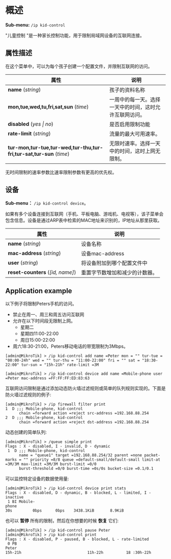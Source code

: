# 概述

**Sub-menu:** `/ip kid-control`

"儿童控制 "是一种家长控制功能，用于限制局域网设备的互联网连接。

## 属性描述

在这个菜单中，可以为每个孩子创建一个配置文件，并限制互联网的访问。

| 属性                                                                 | 说明                                                   |
| -------------------------------------------------------------------- | ------------------------------------------------------ |
| **name** (_string_)                                                  | 孩子的资料名称                                         |
| **mon,tue,wed,tu,fri,sat,sun** (_time_)                              | 一周中的每一天。选择一天中的时间，这时允许互联网访问。 |
| **disabled** (_yes \| no_)                                           | 是否启用限制功能                                       |
| **rate-limit** (_string_)                                            | 流量的最大可用速率。                                   |
| **tur-mon,tur-tue,tur-wed,tur-thu,tur-fri,tur-sat,tur-sun** (_time_) | 无限时速率。选择一天中的时间，这时上网无限制。         |

无时间限制的速率参数比速率限制参数有更高的优先权。

## 设备

**Sub-menu：** `/ip kid-control device`。

如果有多个设备连接到互联网（手机、平板电脑、游戏机、电视等），该子菜单会包含信息。设备是通过ARP表中检索的MAC地址来识别的，IP地址从那里获取。

| 属性                              | 说明                           |
| --------------------------------- | ------------------------------ |
| **name** (_string_)               | 设备名称                       |
| **mac-address** (_string_)        | 设备mac-address                |
| **user** (_string_)               | 将设备附加到哪个配置文件中     |
| **reset-counters** (_[id, name]_) | 重置字节数增加和减少的计数器。 |

## Application example

以下例子将限制Peters手机的访问。

- 禁止在周一、周三和周五访问互联网
- 允许在以下时间段无限制上网。
  - 星期二
  - 星期四11:00-22:00
  - 周日15:00-22:00
- 周六18:30-21:00，Peters移动电话的带宽限制为3Mbps。

`[admin@MikroTik] > /ip kid-control add name =Peter mon = "" tur-tue = "00:00-24h" wed = "" tur-thu = "11:00-22:00" fri = "" sat = "18:30-22:00" tur-sun = "15h-21h" rate-limit =3M`

`[admin@MikroTik] > /ip kid-control device add name =Mobile-phone user =Peter mac-address =FF:FF:FF:ED:83:63`

互联网访问限制是通过添加动态防火墙过滤规则或简单的队列规则实现的。下面是防火墙过滤规则的例子:

```shell
[admin@MikroTik] > /ip firewall filter print
1  D ;;; Mobile-phone, kid-control
      chain =forward action =reject src-address =192.168.88.254
2  D ;;; Mobile-phone, kid-control
      chain =forward action =reject dst-address =192.168.88.254
```

动态创建的简单队列:

```shell
[admin@MikroTik] > /queue simple print
Flags : X - disabled, I - invalid, D - dynamic
 1  D ;;; Mobile-phone, kid-control
      name = "queue1" target =192.168.88.254/32 parent =none packet-marks = "" priority =8/8 queue =default-small/default-small limit-at =3M/3M max-limit =3M/3M burst-limit =0/0
      burst-threshold =0/0 burst-time =0s/0s bucket-size =0.1/0.1
```

可以监控特定设备的数据使用量:

```shell
[admin@MikroTik] > /ip kid-control device print stats
Flags : X - disabled, D - dynamic, B - blocked, L - limited, I - inactive
 1 BI Mobile-phone                                                                                                               30s         0bps      0bps    3438.1KiB       8.9KiB
```

也可以 **暂停** 所有的限制，然后在你想要的时候 **恢复** 它们:

```shell
[admin@MikroTik] > /ip kid-control pause Peter
[admin@MikroTik] > /ip kid-control print
Flags : X - disabled, P - paused, B - blocked, L - rate-limited
 0 PB Peter                                                                                                                 15h-21h                             11h-22h          18 :30h-22h
```
